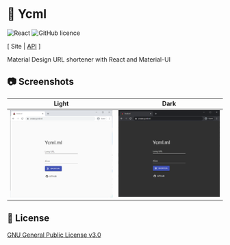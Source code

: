 # 🍉 Ycml

![React](https://img.shields.io/badge/made%20with-React-ff5252.svg)
![GitHub licence](https://img.shields.io/github/license/Ycmelon/ycml?color=ff5252)

[ Site | [API](https://github.com/Ycmelon/ycml-api) ]

Material Design URL shortener with React and Material-UI

## 📷 Screenshots

|                     Light                     |                    Dark                     |
| :-------------------------------------------: | :-----------------------------------------: |
| ![Demo image (light)](.github/demo-light.png) | ![Demo image (dark)](.github/demo-dark.png) |

## 📃 License

[GNU General Public License v3.0](https://choosealicense.com/licenses/gpl-3.0/)
